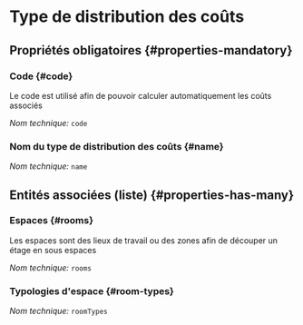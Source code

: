 # Type de distribution des coûts
<!--- THIS FILE IS GENERATED PLEASE DO NOT EDIT IT DIRECTLY --->



<OH code="distributionCostType"/>




## Propriétés obligatoires {#properties-mandatory}
    
### Code {#code}

Le code est utilisé afin de pouvoir calculer automatiquement les coûts associés

*Nom technique:* ```code```
<PH code="distributionCostType:code"/>

### Nom du type de distribution des coûts {#name}



*Nom technique:* ```name```
<PH code="distributionCostType:name"/>

    





## Entités associées (liste) {#properties-has-many}

### Espaces {#rooms}

Les espaces sont des lieux de travail ou des zones afin de découper un étage en sous espaces

*Nom technique:* ```rooms```
<PH code="distributionCostType:rooms"/>

### Typologies d'espace {#room-types}



*Nom technique:* ```roomTypes```
<PH code="distributionCostType:roomTypes"/>





